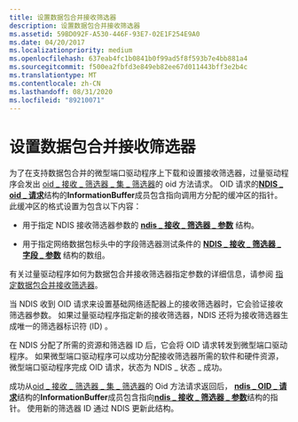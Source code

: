 ```yaml
---
title: 设置数据包合并接收筛选器
description: 设置数据包合并接收筛选器
ms.assetid: 59BD092F-A530-446F-93E7-02E1F254E9A0
ms.date: 04/20/2017
ms.localizationpriority: medium
ms.openlocfilehash: 637eab4fc1b0841b0f99ad5f8f593b7e4bb881a4
ms.sourcegitcommit: f500ea2fbfd3e849eb82ee67d011443bff3e2b4c
ms.translationtype: MT
ms.contentlocale: zh-CN
ms.lasthandoff: 08/31/2020
ms.locfileid: "89210071"
---
```

# <a name="setting-a-packet-coalescing-receive-filter"></a>设置数据包合并接收筛选器


为了在支持数据包合并的微型端口驱动程序上下载和设置接收筛选器，过量驱动程序会发出 [oid \_ 接收 \_ 筛选器 \_ 集 \_ 筛选器](./oid-receive-filter-set-filter.md)的 oid 方法请求。 OID 请求的[**NDIS \_ oid \_ 请求**](/windows-hardware/drivers/ddi/ndis/ns-ndis-_ndis_oid_request)结构的**InformationBuffer**成员包含指向调用方分配的缓冲区的指针。 此缓冲区的格式设置为包含以下内容：

-   用于指定 NDIS 接收筛选器参数的 [**ndis \_ 接收 \_ 筛选器 \_ 参数**](/windows-hardware/drivers/ddi/ntddndis/ns-ntddndis-_ndis_receive_filter_parameters) 结构。

-   用于指定网络数据包标头中的字段筛选器测试条件的 [**NDIS \_ 接收 \_ 筛选器 \_ 字段 \_ 参数**](/windows-hardware/drivers/ddi/ntddndis/ns-ntddndis-_ndis_receive_filter_field_parameters) 结构的数组。

有关过量驱动程序如何为数据包合并接收筛选器指定参数的详细信息，请参阅 [指定数据包合并接收筛选器](specifying-a-packet-coalescing-receive-filter.md)。

当 NDIS 收到 OID 请求来设置基础网络适配器上的接收筛选器时，它会验证接收筛选器参数。 如果过量驱动程序指定新的接收筛选器，NDIS 还将为接收筛选器生成唯一的筛选器标识符 (ID) 。

在 NDIS 分配了所需的资源和筛选器 ID 后，它会将 OID 请求转发到微型端口驱动程序。 如果微型端口驱动程序可以成功分配接收筛选器所需的软件和硬件资源，微型端口驱动程序完成 OID 请求，状态为 NDIS \_ 状态 \_ 成功。

成功从[oid \_ 接收 \_ 筛选器 \_ 集 \_ 筛选器](./oid-receive-filter-set-filter.md)的 Oid 方法请求返回后， [**ndis \_ OID \_ 请求**](/windows-hardware/drivers/ddi/ndis/ns-ndis-_ndis_oid_request)结构的**InformationBuffer**成员包含指向[**ndis \_ 接收 \_ 筛选器 \_ 参数**](/windows-hardware/drivers/ddi/ntddndis/ns-ntddndis-_ndis_receive_filter_parameters)结构的指针。 使用新的筛选器 ID 通过 NDIS 更新此结构。

 

